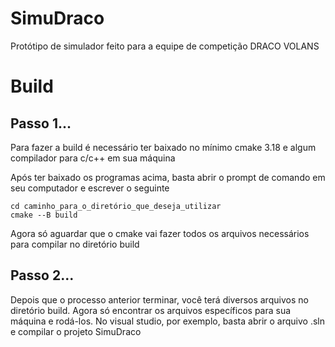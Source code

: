 # SimuDraco

Protótipo de simulador feito para a equipe de competição DRACO VOLANS


# Build

## Passo 1...
Para fazer a build é necessário ter baixado no mínimo cmake 3.18 e algum compilador para c/c++ em sua máquina

Após ter baixado os programas acima, basta abrir o prompt de comando em seu computador e escrever o seguinte


```
cd caminho_para_o_diretório_que_deseja_utilizar
cmake --B build
```


Agora só aguardar que o cmake vai fazer todos os arquivos necessários para compilar no diretório build
## Passo 2...

Depois que o processo anterior terminar, você terá diversos arquivos no diretório build.
Agora só encontrar os arquivos específicos para sua máquina e rodá-los.
No visual studio, por exemplo, basta abrir o arquivo .sln e compilar o projeto SimuDraco
